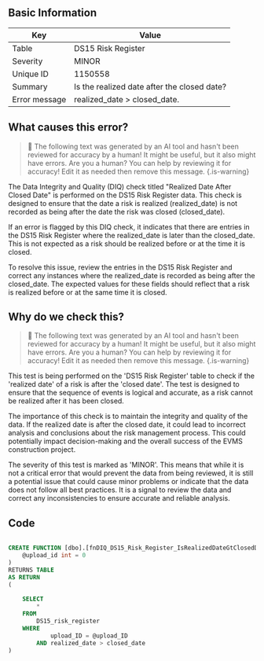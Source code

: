 ## Basic Information
| Key         | Value          |
|-------------|----------------|
| Table       | DS15 Risk Register |
| Severity    | MINOR |
| Unique ID   | 1150558   |
| Summary     | Is the realized date after the closed date? |
| Error message | realized_date > closed_date. |

## What causes this error?

> :robot: The following text was generated by an AI tool and hasn't been reviewed for accuracy by a human! It might be useful, but it also might have errors. Are you a human? You can help by reviewing it for accuracy! Edit it as needed then remove this message.
{.is-warning}

The Data Integrity and Quality (DIQ) check titled "Realized Date After Closed Date" is performed on the DS15 Risk Register data. This check is designed to ensure that the date a risk is realized (realized_date) is not recorded as being after the date the risk was closed (closed_date). 

If an error is flagged by this DIQ check, it indicates that there are entries in the DS15 Risk Register where the realized_date is later than the closed_date. This is not expected as a risk should be realized before or at the time it is closed. 

To resolve this issue, review the entries in the DS15 Risk Register and correct any instances where the realized_date is recorded as being after the closed_date. The expected values for these fields should reflect that a risk is realized before or at the same time it is closed.
## Why do we check this?

> :robot: The following text was generated by an AI tool and hasn't been reviewed for accuracy by a human! It might be useful, but it also might have errors. Are you a human? You can help by reviewing it for accuracy! Edit it as needed then remove this message.
{.is-warning}

This test is being performed on the 'DS15 Risk Register' table to check if the 'realized date' of a risk is after the 'closed date'. The test is designed to ensure that the sequence of events is logical and accurate, as a risk cannot be realized after it has been closed. 

The importance of this check is to maintain the integrity and quality of the data. If the realized date is after the closed date, it could lead to incorrect analysis and conclusions about the risk management process. This could potentially impact decision-making and the overall success of the EVMS construction project.

The severity of this test is marked as 'MINOR'. This means that while it is not a critical error that would prevent the data from being reviewed, it is still a potential issue that could cause minor problems or indicate that the data does not follow all best practices. It is a signal to review the data and correct any inconsistencies to ensure accurate and reliable analysis.
## Code

```sql

CREATE FUNCTION [dbo].[fnDIQ_DS15_Risk_Register_IsRealizedDateGtClosedDate] (
	@upload_id int = 0
)
RETURNS TABLE
AS RETURN
(
	
	SELECT 
		*
	FROM 
		DS15_risk_register
	WHERE 
			upload_ID = @upload_ID
		AND realized_date > closed_date
)
```
